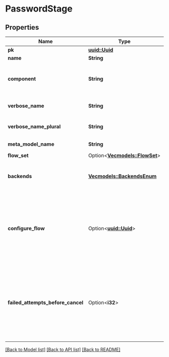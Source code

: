 # PasswordStage

## Properties

Name | Type | Description | Notes
------------ | ------------- | ------------- | -------------
**pk** | [**uuid::Uuid**](uuid::Uuid.md) |  | [readonly]
**name** | **String** |  | 
**component** | **String** | Get object type so that we know how to edit the object | [readonly]
**verbose_name** | **String** | Return object's verbose_name | [readonly]
**verbose_name_plural** | **String** | Return object's plural verbose_name | [readonly]
**meta_model_name** | **String** | Return internal model name | [readonly]
**flow_set** | Option<[**Vec<models::FlowSet>**](FlowSet.md)> |  | [optional]
**backends** | [**Vec<models::BackendsEnum>**](BackendsEnum.md) | Selection of backends to test the password against. | 
**configure_flow** | Option<[**uuid::Uuid**](uuid::Uuid.md)> | Flow used by an authenticated user to configure this Stage. If empty, user will not be able to configure this stage. | [optional]
**failed_attempts_before_cancel** | Option<**i32**> | How many attempts a user has before the flow is canceled. To lock the user out, use a reputation policy and a user_write stage. | [optional]

[[Back to Model list]](../README.md#documentation-for-models) [[Back to API list]](../README.md#documentation-for-api-endpoints) [[Back to README]](../README.md)


